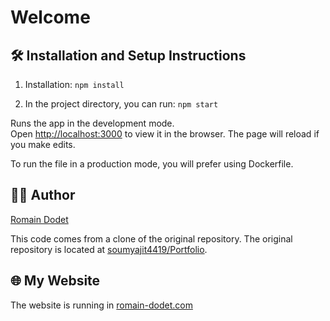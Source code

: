 # Welcome

## 🛠 Installation and Setup Instructions

1. Installation: `npm install`

2. In the project directory, you can run: `npm start`

Runs the app in the development mode.\
Open [http://localhost:3000](http://localhost:3000) to view it in the browser.
The page will reload if you make edits.

To run the file in a production mode, you will prefer using Dockerfile.

## 🙋‍♂️ Author

[Romain Dodet](https://linkedin.com/in/romain-dodet)


This code comes from a clone of the original repository. The original repository is located at <a href="https://github.com/soumyajit4419/Portfolio">soumyajit4419/Portfolio</a>.

## 🌐 My Website

The website is running in [romain-dodet.com](http://romain-dodet.com)

